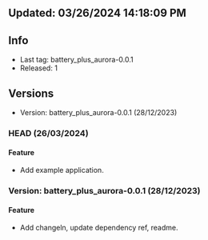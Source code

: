 ## Updated: 03/26/2024 14:18:09 PM

## Info

- Last tag: battery_plus_aurora-0.0.1
- Released: 1

## Versions

- Version: battery_plus_aurora-0.0.1 (28/12/2023)

### HEAD (26/03/2024)

#### Feature

- Add example application.

### Version: battery_plus_aurora-0.0.1 (28/12/2023)

#### Feature

- Add changeln, update dependency ref, readme.
